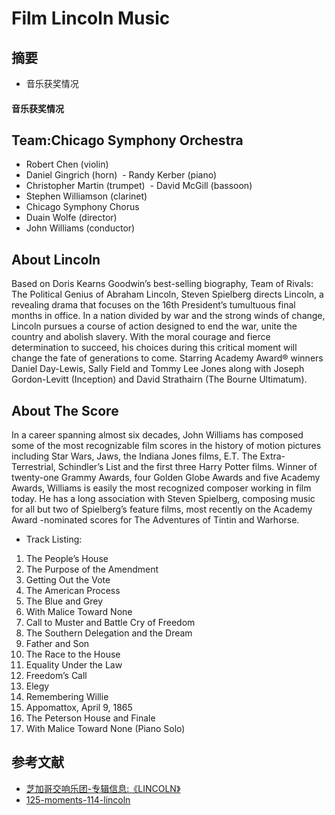 # Film Lincoln Music

## 摘要

- 音乐获奖情况

#### 音乐获奖情况

## Team:Chicago Symphony Orchestra

- Robert Chen (violin) 
- Daniel Gingrich (horn)
 - Randy Kerber (piano) 
- Christopher Martin (trumpet)
 - David McGill (bassoon) 
- Stephen Williamson (clarinet)
- Chicago Symphony Chorus
- Duain Wolfe (director) 
- John Williams (conductor)

## About Lincoln
Based on Doris Kearns Goodwin’s best-selling biography, Team of Rivals: The Political Genius of Abraham Lincoln, Steven Spielberg directs Lincoln, a revealing drama that focuses on the 16th President’s tumultuous final months in office. In a nation divided by war and the strong winds of change, Lincoln pursues a course of action designed to end the war, unite the country and abolish slavery. With the moral courage and fierce determination to succeed, his choices during this critical moment will change the fate of generations to come. Starring Academy Award® winners Daniel Day-Lewis, Sally Field and Tommy Lee Jones along with Joseph Gordon-Levitt (Inception) and David Strathairn (The Bourne Ultimatum).

## About The Score
In a career spanning almost six decades, John Williams has composed some of the most recognizable film scores in the history of motion pictures including Star Wars, Jaws, the Indiana Jones films, E.T. The Extra-Terrestrial, Schindler’s List and the first three Harry Potter films. Winner of twenty-one Grammy Awards, four Golden Globe Awards and five Academy Awards, Williams is easily the most recognized composer working in film today. He has a long association with Steven Spielberg, composing music for all but two of Spielberg’s feature films, most recently on the Academy Award -nominated scores for The Adventures of Tintin and Warhorse.

- Track Listing:
1. The People’s House
2. The Purpose of the Amendment
3. Getting Out the Vote
4. The American Process
5. The Blue and Grey
6. With Malice Toward None
7. Call to Muster and Battle Cry of Freedom
8. The Southern Delegation and the Dream
9. Father and Son
10. The Race to the House
11. Equality Under the Law
12. Freedom’s Call
13. Elegy
14. Remembering Willie
15. Appomattox, April 9, 1865
16. The Peterson House and Finale
17. With Malice Toward None (Piano Solo)


## 参考文献
- [芝加哥交响乐团-专辑信息:《LINCOLN》](http://www.symphonystore.com/cd-williams-lincoln-soundtrack-williams-cso.html)
- [125-moments-114-lincoln](http://csosoundsandstories.org/125-moments-114-lincoln/)
